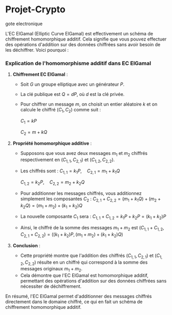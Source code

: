 # Projet-Crypto

gote electronique

L'EC ElGamal (Elliptic Curve ElGamal) est effectivement un schéma de chiffrement homomorphique additif. Cela signifie que vous pouvez effectuer des opérations d'addition sur des données chiffrées sans avoir besoin de les déchiffrer. Voici pourquoi :

### Explication de l'homomorphisme additif dans EC ElGamal

1. **Chiffrement EC ElGamal** :

   - Soit $` G `$ un groupe elliptique avec un générateur $` P `$.
   - La clé publique est $` Q = dP `$, où $` d `$ est la clé privée.
   - Pour chiffrer un message $` m `$, on choisit un entier aléatoire $` k `$ et on calcule le chiffré $` (C_1, C_2) `$ comme suit :

     $`
     C_1 = kP
     `$

     $`
     C_2 = m + kQ
     `$

2. **Propriété homomorphique additive** :

   - Supposons que vous avez deux messages $` m_1 `$ et $` m_2 `$ chiffrés respectivement en $` (C_{1,1}, C_{2,1}) `$ et $` (C_{1,2}, C_{2,2}) `$.
   - Les chiffrés sont :
     $`
     C_{1,1} = k_1P, \quad C_{2,1} = m_1 + k_1Q
     `$

     $`
     C_{1,2} = k_2P, \quad C_{2,2} = m_2 + k_2Q
     `$

   - Pour additionner les messages chiffrés, vous additionnez simplement les composantes $` C_2 `$ :
     $`
     C_{2,1} + C_{2,2} = (m_1 + k_1Q) + (m_2 + k_2Q) = (m_1 + m_2) + (k_1 + k_2)Q
     `$
   - La nouvelle composante $` C_1 `$ sera :
     $`
     C_{1,1} + C_{1,2} = k_1P + k_2P = (k_1 + k_2)P
     `$
   - Ainsi, le chiffré de la somme des messages $` m_1 + m_2 `$ est
     $`
     (C_{1,1} + C_{1,2}, C_{2,1} + C_{2,2}) = ((k_1 + k_2)P, (m_1 + m_2) + (k_1 + k_2)Q)
     `$

3. **Conclusion** :
   - Cette propriété montre que l'addition des chiffrés $` (C_{1,1}, C_{2,1}) `$ et $` (C_{1,2}, C_{2,2}) `$ résulte en un chiffré qui correspond à la somme des messages originaux $` m_1 + m_2 `$.
   - Cela démontre que l'EC ElGamal est homomorphique additif, permettant des opérations d'addition sur des données chiffrées sans nécessiter de déchiffrement.

En résumé, l'EC ElGamal permet d'additionner des messages chiffrés directement dans le domaine chiffré, ce qui en fait un schéma de chiffrement homomorphique additif.
